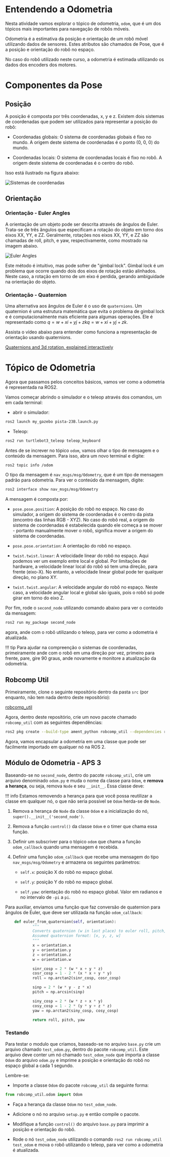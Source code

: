 # Entendendo a Odometria

Nesta atividade vamos explorar o tópico de odometria, `odom`, que é um dos tópicos mais importantes para navegação de robôs móveis.

Odometria é a estimativa da posição e orientação de um robô móvel utilizando dados de sensores.
Estes atributos são chamados de Pose, que é a posição e orientação do robô no espaço. 

No caso do robô utilizado neste curso, a odometria é estimada utilizando os dados dos encoders dos motores.

# Componentes da Pose

## Posição

A posição é composta por três coordenadas, x, y e z. Existem dois sistemas de coordenadas que podem ser utilizados para representar a posição do robô:

* Coordenadas globais: O sistema de coordenadas globais é fixo no mundo. A origem deste sistema de coordenadas é o ponto (0, 0, 0) do mundo.

* Coordenadas locais: O sistema de coordenadas locais é fixo no robô. A origem deste sistema de coordenadas é o centro do robô.

Isso está ilustrado na figura abaixo:

![Sistemas de coordenadas](figs/coordenadas.png)

## Orientação

### Orientação - Euler Angles

A orientação de um objeto pode ser descrita através de ângulos de Euler. Trata-se de três ângulos que especificam a rotação do objeto em torno dos eixos XX, YY, e ZZ. Geralmente, rotações nos eixos XX, YY, e ZZ são chamadas de roll, pitch, e yaw, respectivamente, como mostrado na imagem abaixo.

![Euler Angles](figs/euler.jpg)

Este método é intuitivo, mas pode sofrer de "gimbal lock". Gimbal lock é um problema que ocorre quando dois dos eixos de rotação estão alinhados. Neste caso, a rotação em torno de um eixo é perdida, gerando ambiguidade na orientação do objeto.

### Orientação - Quaternion

Uma alternativa aos ângulos de Euler é o uso de `quaternions`. Um quaternion é uma estrutura matemática que evita o problema de gimbal lock e é computacionalmente mais eficiente para algumas operações. Ele é representado como $q=w+xi+yj+zkq=w+xi+yj+zk$.

Assista o vídeo abaixo para entender como funciona a representação de orientação usando quaternions.

[Quaternions and 3d rotation, explained interactively](https://www.youtube.com/watch?v=zjMuIxRvygQ&t=233s)

# Tópico de Odometria

Agora que passamos pelos conceitos básicos, vamos ver como a odometria é representada na ROS2.

Vamos começar abrindo o simulador e o teleop através dos comandos, um em cada terminal:

- abrir o simulador:
```bash
ros2 launch my_gazebo pista-23B.launch.py
```
- Teleop:
```bash
ros2 run turtlebot3_teleop teleop_keyboard
```

Antes de se increver no tópico `odom`, vamos olhar o tipo de mensagem e o conteúdo da mensagem. Para isso, abra um novo terminal e digite:

```bash
ros2 topic info /odom
```

O tipo da mensagem é `nav_msgs/msg/Odometry`, que é um tipo de mensagem padrão para odometria. Para ver o conteúdo da mensagem, digite:

```bash
ros2 interface show nav_msgs/msg/Odometry
```

A mensagem é composta por:

* `pose.pose.position`: A posição do robô no espaço. No caso do simulador, a origem do sistema de coordenadas é o centro da pista (encontro das linhas RGB - XYZ). No caso do robô real, a origem do sistema de coordenadas é estabelecida quando ele começa a se mover - portanto manualmente mover o robô, significa mover a origem do sistema de coordenadas.

* `pose.pose.orientation`: A orientação do robô no espaço.

* `twist.twist.linear`: A velocidade linear do robô no espaço. Aqui podemos ver um exemplo entre local e global. Por limitações de hardware, a velocidade linear local do robô só tem uma direção, para frente (eixo-X). No entanto, a velocidade linear global pode ter qualquer direção, no plano XY.

* `twist.twist.angular`: A velocidade angular do robô no espaço. Neste caso, a velocidade angular local e global são iguais, pois o robô só pode girar em torno do eixo Z.

Por fim, rode o `second_node` utilizando comando abaixo para ver o conteúdo da mensagem:

```bash
ros2 run my_package second_node
```

agora, ande com o robô utilizando o teleop, para ver como a odometria é atualizada.

!!! tip
    Para ajudar na compreenção o sistemas de coordenadas, primeiramente ande com o robô em uma direção por vez, primeiro para frente, pare, gire 90 graus, ande novamente e monitore a atualização da odometria.

## Robcomp Util

Primeiramente, clone o seguinte repositório dentro da pasta `src` (por enquanto, não tem nada dentro deste repositório):

[robcomp_util](https://github.com/insper-classroom/robcomp_util/)

Agora, dentro deste repositório, crie um novo pacote chamado `robcomp_util` com as seguintes dependências:

```bash
ros2 pkg create --build-type ament_python robcomp_util --dependencies rclpy std_msgs geometry_msgs sensor_msgs
```

Agora, vamos encapsular a odometria em uma classe que pode ser facilmente importado em qualquer nó na ROS 2.

## Módulo de Odometria - APS 3

Baseando-se no `second_node`, dentro do pacote `robcomp_util`, crie um arquivo denominado `odom.py` e muda o nome da classe para `Odom`, e **remova a herança**, ou seja, remova `Node` e seu `__init__`. Essa classe deve:

!!! info
    Estamos removendo a herança para que você possa reutilizar a classe em qualquer nó, o que não seria possível se `Odom` herda-se de `Node`.

1. Remova a herança de `Node` da classe `Odom` e a inicialização do nó, `super().__init__('second_node')`.

2. Remova a função `control()` da classe `Odom` e o timer que chama essa função.

3. Definir um subscriver para o tópico `odom` que chama a função `odom_callback` quando uma mensagem é recebida.

4. Definir uma função `odom_callback` que recebe uma mensagem do tipo `nav_msgs/msg/Odometry` e armazena os seguintes parâmetros:

    * `self.x`: posição X do robô no espaço global.

    * `self.y`: posição Y do robô no espaço global.

    * `self.yaw`: orientação do robô no espaço global. Valor em radianos e no intervalo de `-pi` a `pi`.

Para auxiliar, enviamos uma função que faz conversão de quaternion para ângulos de Euler, que deve ser utilizada na função `odom_callback`:

```python
    def euler_from_quaternion(self, orientation):
            """
            Converts quaternion (w in last place) to euler roll, pitch, yaw
            Assumed quaternion format: [x, y, z, w]
            """
            x = orientation.x
            y = orientation.y
            z = orientation.z
            w = orientation.w

            sinr_cosp = 2 * (w * x + y * z)
            cosr_cosp = 1 - 2 * (x * x + y * y)
            roll = np.arctan2(sinr_cosp, cosr_cosp)

            sinp = 2 * (w * y - z * x)
            pitch = np.arcsin(sinp)

            siny_cosp = 2 * (w * z + x * y)
            cosy_cosp = 1 - 2 * (y * y + z * z)
            yaw = np.arctan2(siny_cosp, cosy_cosp)

            return roll, pitch, yaw
```

### Testando

Para testar o modulo que criamos, baseado-se no arquivo `base.py` crie um arquivo chamado `test_odom.py`, dentro do pacote `robcomp_util`. Este arquivo deve conter um nó chamado `test_odom_node` que importa a classe `Odom` do arquivo `odom.py` e imprime a posição e orientação do robô no espaço global a cada 1 segundo.

Lembre-se:

* Importe a classe `Odom` do pacote `robcomp_util` da seguinte forma:

```python
from robcomp_util.odom import Odom
```

* Faça a herança da classe `Odom` no `test_odom_node`.

* Adicione o nó no arquivo `setup.py` e então compile o pacote.
* Modifique a função `control()` do arquivo `base.py` para imprimir a posição e orientação do robô.

* Rode o nó `test_odom_node` utilizando o comando `ros2 run robcomp_util test_odom` e mova o robô utilizando o teleop, para ver como a odometria é atualizada.
